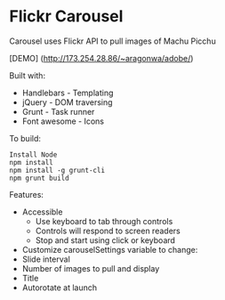 # Flickr Carousel

Carousel uses Flickr API to pull images of Machu Picchu

[DEMO] (http://173.254.28.86/~aragonwa/adobe/)

Built with:
- Handlebars - Templating
- jQuery - DOM traversing
- Grunt - Task runner
- Font awesome - Icons

To build:
```shell
Install Node
npm install
npm install -g grunt-cli
npm grunt build
```

Features:
- Accessible
  - Use keyboard to tab through controls
  - Controls will respond to screen readers
  - Stop and start using click or keyboard
- Customize carouselSettings variable to change:
 - Slide interval
 - Number of images to pull and display
 - Title
 - Autorotate at launch
